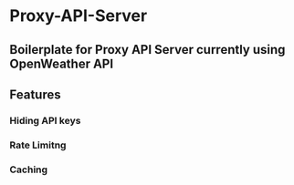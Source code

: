 # Proxy-API-Server
## Boilerplate for Proxy API Server currently using OpenWeather API
## Features
### Hiding API keys
### Rate Limitng
### Caching

